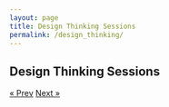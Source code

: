 ```yaml
---
layout: page
title: Design Thinking Sessions
permalink: /design_thinking/
---
```


## Design Thinking Sessions
<!--
*Adapted from the [GovLoop Big Data Playbook for Government](https://www.govloop.com/wp-content/uploads/2015/01/Big-Data-Playbook-.pdf?utm_source=Website&utm_medium=Button&utm_campaign=Guide)*

#### 1. SET CLEAR AND MEASURABLE OUTCOMES

Be sure that you are measuring success and thinking critically about what your success metrics will be. You must have clear and actionable goals that you want to achieve with your data project. 
 

#### 2. DEFINE YOUR OWN MEANING OF DATA

Everyone is going to define data differently. Start by understanding what data means for your Department. It also will be important for you to prioritize your data. You must know which data are the highest value to your organization.

#### 3. START SMALL

You’re going to want to be sure to start small.  Running a few pilots around data can’t hurt; this will help you get a better understanding of the lay of the land, what you can improve with data, and how you can identify the gaps. 

#### 4. IDENTIFY STAFF TO MANAGE DATA

Every employee will need different kinds of accessibility, so make sure that your data systems maps to these needs and is not providing unauthorized access to information.

#### 5. FOCUS ON EDUCATION AND TRAINING

This will help staff clearly see the impact of the project and how data can improve effectiveness and efficiency. Including  the Playbook in a new employee orientation could further enable staff and foster a culture of data within a Department.

#### 6. EXPLORE SHARED SERVICES MODELS

Don’t have access to the IT services you need? Maybe there is a shared service you can use with other Departments, or there are easier ways to get access to contemporary technologies. It’s also possible that you could iteratively re-engineer your existing IT infrastructure to gradually meet emerging needs.
-->
<!-- Pagination -->
<div class="pagination">
  <a class="pagination-item older" href="{{ site.baseurl }}/share">&laquo; Prev</a>
  <a class="pagination-item newer" href="{{ site.baseurl }}/resource_library">Next &raquo;</a>
</div>
